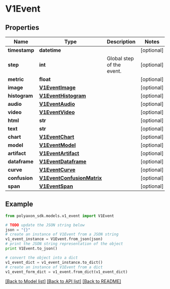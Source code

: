 # V1Event


## Properties
Name | Type | Description | Notes
------------ | ------------- | ------------- | -------------
**timestamp** | **datetime** |  | [optional] 
**step** | **int** | Global step of the event. | [optional] 
**metric** | **float** |  | [optional] 
**image** | [**V1EventImage**](V1EventImage.md) |  | [optional] 
**histogram** | [**V1EventHistogram**](V1EventHistogram.md) |  | [optional] 
**audio** | [**V1EventAudio**](V1EventAudio.md) |  | [optional] 
**video** | [**V1EventVideo**](V1EventVideo.md) |  | [optional] 
**html** | **str** |  | [optional] 
**text** | **str** |  | [optional] 
**chart** | [**V1EventChart**](V1EventChart.md) |  | [optional] 
**model** | [**V1EventModel**](V1EventModel.md) |  | [optional] 
**artifact** | [**V1EventArtifact**](V1EventArtifact.md) |  | [optional] 
**dataframe** | [**V1EventDataframe**](V1EventDataframe.md) |  | [optional] 
**curve** | [**V1EventCurve**](V1EventCurve.md) |  | [optional] 
**confusion** | [**V1EventConfusionMatrix**](V1EventConfusionMatrix.md) |  | [optional] 
**span** | [**V1EventSpan**](V1EventSpan.md) |  | [optional] 

## Example

```python
from polyaxon_sdk.models.v1_event import V1Event

# TODO update the JSON string below
json = "{}"
# create an instance of V1Event from a JSON string
v1_event_instance = V1Event.from_json(json)
# print the JSON string representation of the object
print V1Event.to_json()

# convert the object into a dict
v1_event_dict = v1_event_instance.to_dict()
# create an instance of V1Event from a dict
v1_event_form_dict = v1_event.from_dict(v1_event_dict)
```
[[Back to Model list]](../README.md#documentation-for-models) [[Back to API list]](../README.md#documentation-for-api-endpoints) [[Back to README]](../README.md)



